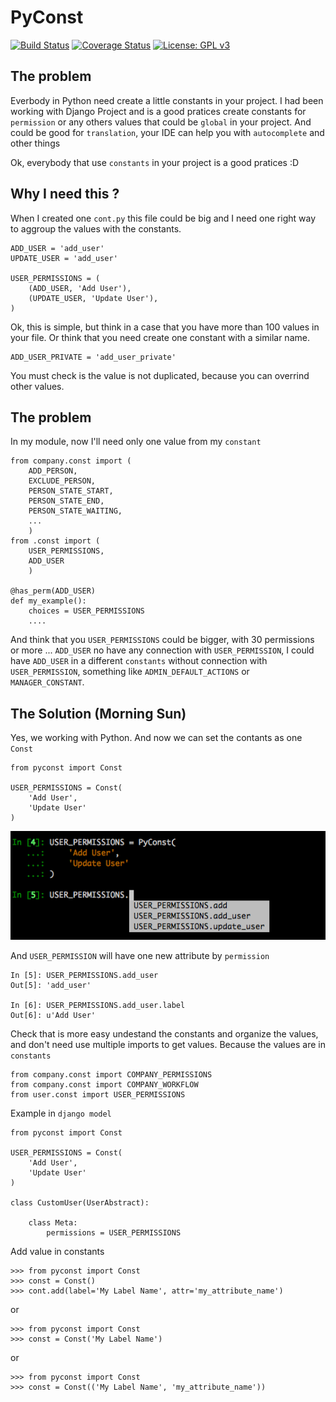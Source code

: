 # PyConst

[![Build Status](https://travis-ci.org/valdergallo/pyconst.svg?branch=master)](https://travis-ci.org/valdergallo/pyconst)
[![Coverage Status](https://coveralls.io/repos/valdergallo/pyconst/badge.png)](https://coveralls.io/r/valdergallo/pyconst)
[![License: GPL v3](https://img.shields.io/badge/License-GPL%20v3-blue.svg)](http://www.gnu.org/licenses/gpl-3.0)

## The problem

Everbody in Python need create a little constants in your project. I had been working with
Django Project and is a good pratices create constants for `permission` or any others
values that could be `global` in your project. And could be good for `translation`,
your IDE can help you with `autocomplete` and other things

Ok, everybody that use `constants` in your project is a good pratices :D

## Why I need this ?

When I created one `cont.py` this file could be big and I need one right way to aggroup the values
with the constants.

```
ADD_USER = 'add_user'
UPDATE_USER = 'add_user'

USER_PERMISSIONS = (
    (ADD_USER, 'Add User'),
    (UPDATE_USER, 'Update User'),
)
```

Ok, this is simple, but think in a case that you have more than 100 values in your file.
Or think that you need create one constant with a similar name.

```
ADD_USER_PRIVATE = 'add_user_private'
```

You must check is the value is not duplicated, because you can overrind other values.

## The problem

In my module, now I'll need only one value from my `constant`

```
from company.const import (
    ADD_PERSON,
    EXCLUDE_PERSON,
    PERSON_STATE_START,
    PERSON_STATE_END,
    PERSON_STATE_WAITING,
    ...
    )
from .const import (
    USER_PERMISSIONS, 
    ADD_USER
    )

@has_perm(ADD_USER)
def my_example():
    choices = USER_PERMISSIONS
    ....

```

And think that you `USER_PERMISSIONS` could be bigger, with 30 permissions or more ...
`ADD_USER` no have any connection with `USER_PERMISSION`, I could have `ADD_USER` in a different
`constants` without connection with `USER_PERMISSION`, something like `ADMIN_DEFAULT_ACTIONS` or 
`MANAGER_CONSTANT`.

## The Solution (Morning Sun)

Yes, we working with Python. And now we can set the contants as one `Const`

```
from pyconst import Const

USER_PERMISSIONS = Const(
    'Add User',
    'Update User'
)

```

![Enable Auto Complate](https://github.com/valdergallo/pyconst/blob/master/screen_auto_complete.png "Enable Auto Complate")

And `USER_PERMISSION` will have one new attribute by `permission`

```
In [5]: USER_PERMISSIONS.add_user
Out[5]: 'add_user'

In [6]: USER_PERMISSIONS.add_user.label
Out[6]: u'Add User'
```

Check that is more easy undestand the constants and organize the values, and don't need use
multiple imports to get values. Because the values are in `constants`

```
from company.const import COMPANY_PERMISSIONS
from company.const import COMPANY_WORKFLOW
from user.const import USER_PERMISSIONS

```

Example in `django model`

```
from pyconst import Const

USER_PERMISSIONS = Const(
    'Add User',
    'Update User'
)

class CustomUser(UserAbstract):
    
    class Meta:
        permissions = USER_PERMISSIONS

```

Add value in constants

```
>>> from pyconst import Const
>>> const = Const()
>>> cont.add(label='My Label Name', attr='my_attribute_name')
```

or

```
>>> from pyconst import Const
>>> const = Const('My Label Name')
```

or

```
>>> from pyconst import Const
>>> const = Const(('My Label Name', 'my_attribute_name'))
```

